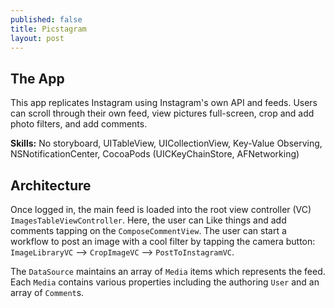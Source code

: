 ```yaml
---
published: false
title: Picstagram
layout: post
---
```

## The App
This app replicates Instagram using Instagram's own API and feeds. Users can scroll through their own feed, view pictures full-screen, crop and add photo filters, and add comments.

**Skills:** No storyboard, UITableView, UICollectionView, Key-Value Observing, NSNotificationCenter, CocoaPods (UICKeyChainStore, AFNetworking)

## Architecture
Once logged in, the main feed is loaded into the root view controller (VC) `ImagesTableViewController`. Here, the user can Like things and add comments tapping on the `ComposeCommentView`. The user can start a workflow to post an image with a cool filter by tapping the camera button: `ImageLibraryVC` --> `CropImageVC` --> `PostToInstagramVC`.

The `DataSource` maintains an array of `Media` items which represents the feed. Each `Media` contains various properties including the authoring `User` and an array of `Comment`s.



